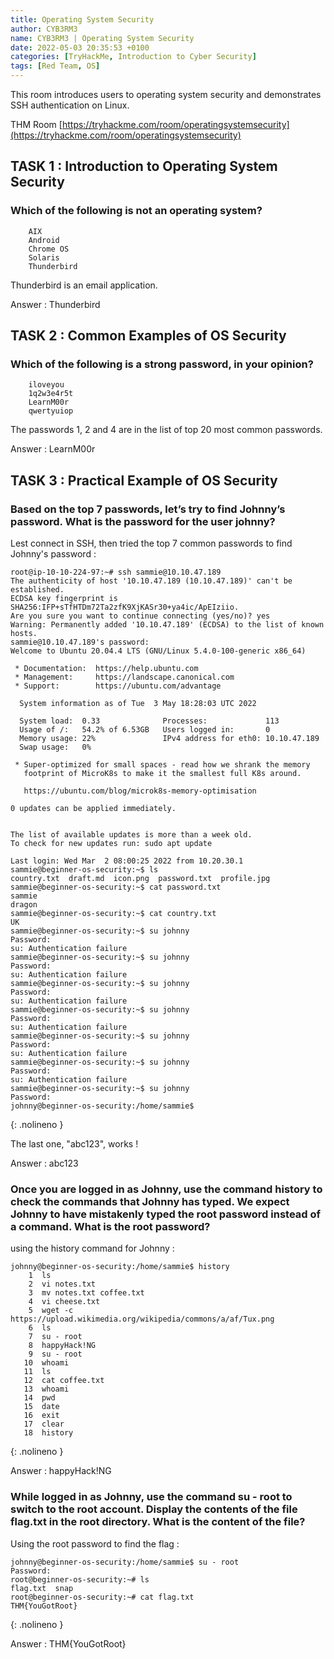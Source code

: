 ```yaml
---
title: Operating System Security
author: CYB3RM3
name: CYB3RM3 | Operating System Security
date: 2022-05-03 20:35:53 +0100
categories: [TryHackMe, Introduction to Cyber Security]
tags: [Red Team, OS]
---
```


This room introduces users to operating system security and demonstrates SSH authentication on Linux.

THM Room [https://tryhackme.com/room/operatingsystemsecurity](https://tryhackme.com/room/operatingsystemsecurity)


## TASK 1 : Introduction to Operating System Security 
### Which of the following is not an operating system?
        AIX
        Android
        Chrome OS
        Solaris
        Thunderbird

Thunderbird is an email application.

Answer : Thunderbird

## TASK 2 : Common Examples of OS Security 
### Which of the following is a strong password, in your opinion?
        iloveyou
        1q2w3e4r5t
        LearnM00r
        qwertyuiop

The passwords 1, 2 and 4 are in the list of top 20 most common passwords.

Answer : LearnM00r

## TASK 3 : Practical Example of OS Security 

### Based on the top 7 passwords, let’s try to find Johnny’s password. What is the password for the user johnny?

Lest connect in SSH, then tried the top 7 common passwords to find Johnny's password :

```console
root@ip-10-10-224-97:~# ssh sammie@10.10.47.189
The authenticity of host '10.10.47.189 (10.10.47.189)' can't be established.
ECDSA key fingerprint is SHA256:IFP+sTfHTDm72Ta2zfK9XjKASr30+ya4ic/ApEIziio.
Are you sure you want to continue connecting (yes/no)? yes
Warning: Permanently added '10.10.47.189' (ECDSA) to the list of known hosts.
sammie@10.10.47.189's password: 
Welcome to Ubuntu 20.04.4 LTS (GNU/Linux 5.4.0-100-generic x86_64)

 * Documentation:  https://help.ubuntu.com
 * Management:     https://landscape.canonical.com
 * Support:        https://ubuntu.com/advantage

  System information as of Tue  3 May 18:28:03 UTC 2022

  System load:  0.33              Processes:             113
  Usage of /:   54.2% of 6.53GB   Users logged in:       0
  Memory usage: 22%               IPv4 address for eth0: 10.10.47.189
  Swap usage:   0%

 * Super-optimized for small spaces - read how we shrank the memory
   footprint of MicroK8s to make it the smallest full K8s around.

   https://ubuntu.com/blog/microk8s-memory-optimisation

0 updates can be applied immediately.


The list of available updates is more than a week old.
To check for new updates run: sudo apt update

Last login: Wed Mar  2 08:00:25 2022 from 10.20.30.1
sammie@beginner-os-security:~$ ls
country.txt  draft.md  icon.png  password.txt  profile.jpg
sammie@beginner-os-security:~$ cat password.txt 
sammie
dragon
sammie@beginner-os-security:~$ cat country.txt 
UK
sammie@beginner-os-security:~$ su johnny
Password: 
su: Authentication failure
sammie@beginner-os-security:~$ su johnny
Password: 
su: Authentication failure
sammie@beginner-os-security:~$ su johnny
Password: 
su: Authentication failure
sammie@beginner-os-security:~$ su johnny
Password: 
su: Authentication failure
sammie@beginner-os-security:~$ su johnny
Password: 
su: Authentication failure
sammie@beginner-os-security:~$ su johnny
Password: 
su: Authentication failure
sammie@beginner-os-security:~$ su johnny
Password: 
johnny@beginner-os-security:/home/sammie$ 
```
{: .nolineno }

The last one, "abc123", works !

Answer : abc123

### Once you are logged in as Johnny, use the command history to check the commands that Johnny has typed. We expect Johnny to have mistakenly typed the root password instead of a command. What is the root password?

using the history command for Johnny :

```console
johnny@beginner-os-security:/home/sammie$ history
    1  ls
    2  vi notes.txt
    3  mv notes.txt coffee.txt
    4  vi cheese.txt
    5  wget -c https://upload.wikimedia.org/wikipedia/commons/a/af/Tux.png
    6  ls
    7  su - root
    8  happyHack!NG
    9  su - root
   10  whoami
   11  ls
   12  cat coffee.txt 
   13  whoami
   14  pwd
   15  date
   16  exit
   17  clear
   18  history
```
{: .nolineno }

Answer : happyHack!NG

### While logged in as Johnny, use the command su - root to switch to the root account. Display the contents of the file flag.txt in the root directory. What is the content of the file?

Using the root password to find the flag :

```console
johnny@beginner-os-security:/home/sammie$ su - root
Password: 
root@beginner-os-security:~# ls
flag.txt  snap
root@beginner-os-security:~# cat flag.txt 
THM{YouGotRoot}
```
{: .nolineno }

Answer : THM{YouGotRoot}